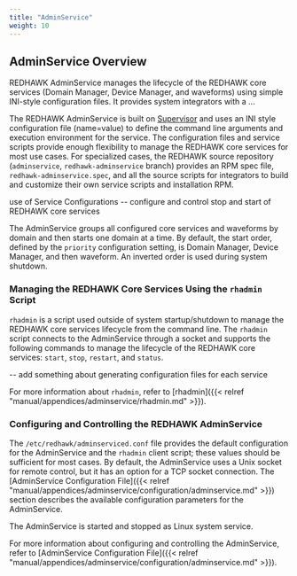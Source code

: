 ```yaml
---
title: "AdminService"
weight: 10
---
```

## AdminService Overview

REDHAWK AdminService manages the lifecycle of the REDHAWK core services (Domain Manager, Device Manager, and waveforms) using simple INI-style configuration files. It provides system integrators with a ...

The REDHAWK AdminService is built on [Supervisor](<http://supervisord.org>) and uses an INI style configuration file (name=value) to define the command line arguments and execution environment for the service. The configuration files and service scripts provide enough flexibility to manage the REDHAWK core services for most use cases. For specialized cases, the REDHAWK source repository (`adminservice`, `redhawk-adminservice` branch) provides an RPM spec file, `redhawk-adminservice.spec`, and all the source scripts for integrators to build and customize their own service scripts and installation RPM.

use of Service Configurations -- configure and control stop and start of REDHAWK core services

The AdminService groups all configured core services and waveforms by domain and then starts one domain at a time. By default, the start order, defined by the `priority` configuration setting, is Domain Manager, Device Manager, and then waveform. An inverted order is used during system shutdown.

### Managing the REDHAWK Core Services Using the `rhadmin` Script

`rhadmin` is a script used outside of system startup/shutdown to manage the REDHAWK core services lifecycle from the command line. The `rhadmin` script connects to the AdminService through a socket and supports the following commands to manage the lifecycle of the REDHAWK core services: `start`, `stop`, `restart`, and `status`.

   -- add something about generating configuration files for each service

For more information about `rhadmin`, refer to [rhadmin]({{< relref "manual/appendices/adminservice/rhadmin.md" >}}).

### Configuring and Controlling the REDHAWK AdminService

 The `/etc/redhawk/adminserviced.conf` file provides the default configuration for the AdminService and the `rhadmin` client script; these values should be sufficient for most cases. By default, the AdminService uses a Unix socket for remote control, but it has an option for a TCP socket connection. The [AdminService Configuration File]({{< relref "manual/appendices/adminservice/configuration/adminservice.md" >}}) section describes the available configuration parameters for the AdminService.

 The AdminService is started and stopped as  Linux system service.  

 For more information about configuring and controlling the AdminService, refer to [AdminService Configuration File]({{< relref "manual/appendices/adminservice/configuration/adminservice.md" >}}).
